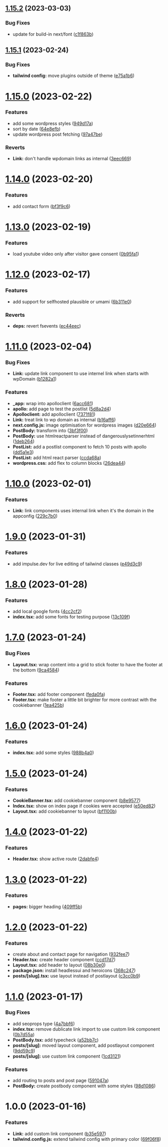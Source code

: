 ## [1.15.2](https://github.com/deployn/nextjs-boilerplate-with-wordpress/compare/v1.15.1...v1.15.2) (2023-03-03)


### Bug Fixes

* update for build-in next/font ([c1f863b](https://github.com/deployn/nextjs-boilerplate-with-wordpress/commit/c1f863b3dd7843f43ee1ef2f6fb5b3cf67c168b7))

## [1.15.1](https://github.com/deployn/nextjs-boilerplate-with-wordpress/compare/v1.15.0...v1.15.1) (2023-02-24)


### Bug Fixes

* **tailwind config:** move plugins outside of theme ([e75a1b6](https://github.com/deployn/nextjs-boilerplate-with-wordpress/commit/e75a1b68901142e6bd3c4d2a81eabf5c72bfe295))

# [1.15.0](https://github.com/deployn/nextjs-boilerplate-with-wordpress/compare/v1.14.0...v1.15.0) (2023-02-22)


### Features

* add some wordpress styles ([949d17a](https://github.com/deployn/nextjs-boilerplate-with-wordpress/commit/949d17a6c96ed077bb77b22e670ec0d9ac5551d4))
* sort by date ([64e8efb](https://github.com/deployn/nextjs-boilerplate-with-wordpress/commit/64e8efb4af2a051def373f9ec693e74f1cf12cc1))
* update wordpress post fetching ([97a47be](https://github.com/deployn/nextjs-boilerplate-with-wordpress/commit/97a47be7670c3df5f799367b39e2fae8a13d06ef))


### Reverts

* **Link:** don't handle wpdomain links as internal ([3eec669](https://github.com/deployn/nextjs-boilerplate-with-wordpress/commit/3eec6693563ebc0d07f996e3a04a47ca9d854d32))

# [1.14.0](https://github.com/deployn/nextjs-boilerplate-with-wordpress/compare/v1.13.0...v1.14.0) (2023-02-20)


### Features

* add contact form ([bf3f9c6](https://github.com/deployn/nextjs-boilerplate-with-wordpress/commit/bf3f9c6b049bce20bb288162ea5f315a609afbaf))

# [1.13.0](https://github.com/deployn/nextjs-boilerplate-with-wordpress/compare/v1.12.0...v1.13.0) (2023-02-19)


### Features

* load youtube video only after visitor gave consent ([0b95fa1](https://github.com/deployn/nextjs-boilerplate-with-wordpress/commit/0b95fa153c99d5ef03cfbefab78a543ba478d6ac))

# [1.12.0](https://github.com/deployn/nextjs-boilerplate-with-wordpress/compare/v1.11.0...v1.12.0) (2023-02-17)


### Features

* add support for selfhosted plausible or umami ([6b311e0](https://github.com/deployn/nextjs-boilerplate-with-wordpress/commit/6b311e0e186db800dcfe61493a46ba3d18e77c0f))


### Reverts

* **deps:** revert fsevents ([ec44eec](https://github.com/deployn/nextjs-boilerplate-with-wordpress/commit/ec44eec42be36c2b5276bd25586e048f7f998241))

# [1.11.0](https://github.com/deployn/nextjs-boilerplate-with-wordpress/compare/v1.10.0...v1.11.0) (2023-02-04)


### Bug Fixes

* **Link:** update link component to use internel link when starts with  wpDomain ([b1282a1](https://github.com/deployn/nextjs-boilerplate-with-wordpress/commit/b1282a1c4de88820952b5a4c9bcfec592cd74129))


### Features

* **_app:** wrap into apolloclient ([6acc681](https://github.com/deployn/nextjs-boilerplate-with-wordpress/commit/6acc681f6bc7bc57634a2c8f77308fb301d5c10c))
* **apollo:** add page to test the postlist ([5d8a2d4](https://github.com/deployn/nextjs-boilerplate-with-wordpress/commit/5d8a2d4b1548acefb9f69150be43e6869620860a))
* **Apolloclient:** add apolloclient ([7371f81](https://github.com/deployn/nextjs-boilerplate-with-wordpress/commit/7371f8135bce14346b36cf42b49490ca846285a9))
* **Link:** treat link to wp domain as internal ([b16aff6](https://github.com/deployn/nextjs-boilerplate-with-wordpress/commit/b16aff618d71e77a2ca8cb7d580ea077fcc4d472))
* **next.config.js:** image optimisation for wordpress images ([d20e664](https://github.com/deployn/nextjs-boilerplate-with-wordpress/commit/d20e664b0a4acd1759ad76b77e9fbb54fc5206f1))
* **PostBody:** transform <a> into <Link> ([3bf3f00](https://github.com/deployn/nextjs-boilerplate-with-wordpress/commit/3bf3f00aa3ce2a30156f74968c257bf43a4d25ed))
* **PostBody:** use htmlreactparser instead of dangerouslysetinnerhtml ([1deb264](https://github.com/deployn/nextjs-boilerplate-with-wordpress/commit/1deb264dd04e354a45f2ffb171def8f40e65443c))
* **PostList:** add a postlist component to fetch 10 posts with apollo ([dd5a1e3](https://github.com/deployn/nextjs-boilerplate-with-wordpress/commit/dd5a1e33240de8e318fd951f073c0005f4c6abb9))
* **PostList:** add html react parser ([ccda68a](https://github.com/deployn/nextjs-boilerplate-with-wordpress/commit/ccda68a48e98a0e91f8e4bc42a4cbefc06e3ded2))
* **wordpress.css:** add flex to column blocks ([26dea44](https://github.com/deployn/nextjs-boilerplate-with-wordpress/commit/26dea44b693a55b9565285856e689cd9e707315a))

# [1.10.0](https://github.com/deployn/nextjs-boilerplate-with-wordpress/compare/v1.9.0...v1.10.0) (2023-02-01)


### Features

* **Link:** link components uses internal link when it's the domain in the appconfig ([229c7b0](https://github.com/deployn/nextjs-boilerplate-with-wordpress/commit/229c7b0d0332c8da0e1525abeeb1976bd1daca7d))

# [1.9.0](https://github.com/deployn/nextjs-boilerplate-with-wordpress/compare/v1.8.0...v1.9.0) (2023-01-31)


### Features

* add impulse.dev for live editing of tailwind classes ([e49d3c9](https://github.com/deployn/nextjs-boilerplate-with-wordpress/commit/e49d3c90dcfbac6ef3bc95f111df79f3ec1cc3b5))

# [1.8.0](https://github.com/deployn/nextjs-boilerplate-with-wordpress/compare/v1.7.0...v1.8.0) (2023-01-28)


### Features

* add local google fonts ([4cc2cf2](https://github.com/deployn/nextjs-boilerplate-with-wordpress/commit/4cc2cf2fa23f0c3e0c9e22f8225b670100cd46c5))
* **index.tsx:** add some fonts for testing purpose ([13c109f](https://github.com/deployn/nextjs-boilerplate-with-wordpress/commit/13c109f8b706a1b0e7f1f0cb6f8c485d84c15ce2))

# [1.7.0](https://github.com/deployn/nextjs-boilerplate-with-wordpress/compare/v1.6.0...v1.7.0) (2023-01-24)


### Bug Fixes

* **Layout.tsx:** wrap content into a grid to stick footer to have the footer at the bottom ([9ca4584](https://github.com/deployn/nextjs-boilerplate-with-wordpress/commit/9ca4584ac1305885754b35eb3e1f8f3729c22d5a))


### Features

* **Footer.tsx:** add footer component ([feda0fa](https://github.com/deployn/nextjs-boilerplate-with-wordpress/commit/feda0fa9e79abc4342dc470479b3607317cae29d))
* **Footer.tsx:** make footer a little bit brighter for more contrast with the cookiebanner ([1ea425b](https://github.com/deployn/nextjs-boilerplate-with-wordpress/commit/1ea425bb77299cbc43c74bcd8aa67fef624c9572))

# [1.6.0](https://github.com/deployn/nextjs-boilerplate-with-wordpress/compare/v1.5.0...v1.6.0) (2023-01-24)


### Features

* **index.tsx:** add some styles ([988b4a0](https://github.com/deployn/nextjs-boilerplate-with-wordpress/commit/988b4a0ded130866940a7437dc5e845c36e70a55))

# [1.5.0](https://github.com/deployn/nextjs-boilerplate-with-wordpress/compare/v1.4.0...v1.5.0) (2023-01-24)


### Features

* **CookieBanner.tsx:** add cookiebanner component ([b8e9577](https://github.com/deployn/nextjs-boilerplate-with-wordpress/commit/b8e95774a9a4e88ef80ddbe8b27b4ad5ba5b66c5))
* **Index.tsx:** show on index page if cookies were accepted ([e50ed82](https://github.com/deployn/nextjs-boilerplate-with-wordpress/commit/e50ed829bfd667a40b89cd77cc3d1068e2f50372))
* **Layout.tsx:** add cookiebanner to layout ([bf1100b](https://github.com/deployn/nextjs-boilerplate-with-wordpress/commit/bf1100b46a9e5b3ca820a90bd660427ea243aa78))

# [1.4.0](https://github.com/deployn/nextjs-boilerplate-with-wordpress/compare/v1.3.0...v1.4.0) (2023-01-22)


### Features

* **Header.tsx:** show active route ([2dabfe4](https://github.com/deployn/nextjs-boilerplate-with-wordpress/commit/2dabfe4c2e5d932effb8b27c541b3aecb4c955b8))

# [1.3.0](https://github.com/deployn/nextjs-boilerplate-with-wordpress/compare/v1.2.0...v1.3.0) (2023-01-22)


### Features

* **pages:** bigger heading ([409ff5b](https://github.com/deployn/nextjs-boilerplate-with-wordpress/commit/409ff5bf45993a0511e8d879993bfcda6abf6903))

# [1.2.0](https://github.com/deployn/nextjs-boilerplate-with-wordpress/compare/v1.1.0...v1.2.0) (2023-01-22)


### Features

* create about and contact page for navigation ([932fee7](https://github.com/deployn/nextjs-boilerplate-with-wordpress/commit/932fee7cabb9487e39c1418ada2475fd6d33fc59))
* **Header.tsx:** create header component ([ccd17d7](https://github.com/deployn/nextjs-boilerplate-with-wordpress/commit/ccd17d72a71ed7173a5915ceb9226402617bc701))
* **Layout.tsx:** add header to layout ([08b30e0](https://github.com/deployn/nextjs-boilerplate-with-wordpress/commit/08b30e0a94fc9117998ced28fabe033245c81db4))
* **package.json:** install headlessui and heroicons ([368c247](https://github.com/deployn/nextjs-boilerplate-with-wordpress/commit/368c24742a9ae95738b00f9bab6e482315565d24))
* **posts/[slug].tsx:** use layout instead of postlayout ([c3cc0b9](https://github.com/deployn/nextjs-boilerplate-with-wordpress/commit/c3cc0b9baf91bbec7ea0bc462d5b1425480f2984))

# [1.1.0](https://github.com/deployn/nextjs-boilerplate-with-wordpress/compare/v1.0.0...v1.1.0) (2023-01-17)


### Bug Fixes

* add seoprops type ([4a7bbf6](https://github.com/deployn/nextjs-boilerplate-with-wordpress/commit/4a7bbf6816775daef00cb9117ed8c68a6fa31090))
* **index.tsx:** remove dublicate link import to use custom link component ([0b7d55a](https://github.com/deployn/nextjs-boilerplate-with-wordpress/commit/0b7d55ab1a237b8c7c8e45ce313d279f93a34ff2))
* **PostBody.tsx:** add typecheck ([a52bb7c](https://github.com/deployn/nextjs-boilerplate-with-wordpress/commit/a52bb7c40bfd5830d7075a16b1bd640bf0cd78fa))
* **posts/[slug]:** moved layout component, add postlayout component ([9dd59c9](https://github.com/deployn/nextjs-boilerplate-with-wordpress/commit/9dd59c9efcb3adc1a8f974ea1031436e6ec0516a))
* **posts/[slug]:** use custom link component ([1cd3121](https://github.com/deployn/nextjs-boilerplate-with-wordpress/commit/1cd312106e4136f85f1fc1d406ffb74a42ff4d60))


### Features

* add routing to posts and post page ([591047a](https://github.com/deployn/nextjs-boilerplate-with-wordpress/commit/591047ab94754a45e26ca98cecf2644443748793))
* **PostBody:** create postbody component with some styles ([98d1086](https://github.com/deployn/nextjs-boilerplate-with-wordpress/commit/98d10864e785490d25d429e699d922733fc30eef))

# 1.0.0 (2023-01-16)


### Features

* **Link:** add custom link component ([b35e597](https://github.com/deployn/nextjs-boilerplate-with-wordpress/commit/b35e5979c9cdcf56554815d286ab3a30ea9fbdc9))
* **tailwind.config.js:** extend tailwind config with primary color ([69f06f8](https://github.com/deployn/nextjs-boilerplate-with-wordpress/commit/69f06f8858d766a909e25492b725c80b5dbf1262))
